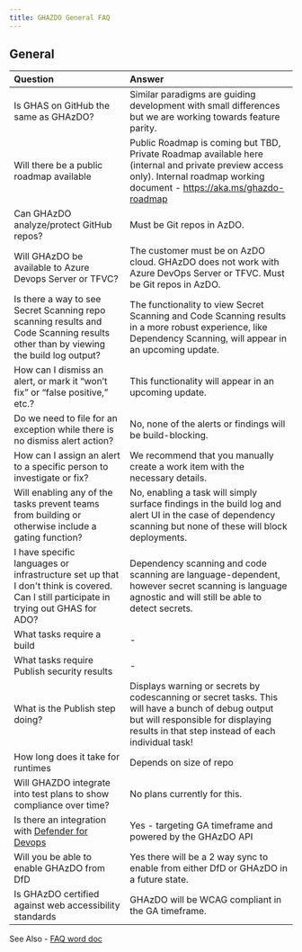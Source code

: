 ```yaml
---
title: GHAZDO General FAQ
---
```


## General 
| Question | Answer | 
| :------- | :------ | 
Is GHAS on GitHub the same as GHAzDO?| Similar paradigms are guiding development with small differences but we are working towards feature parity. 
Will there be a public roadmap available | Public Roadmap is coming but TBD, Private Roadmap available here  (internal and private preview access only).   Internal roadmap working document - https://aka.ms/ghazdo-roadmap
Can GHAzDO analyze/protect GitHub repos? | Must be Git repos in AzDO. 
Will GHAzDO be available to Azure Devops Server or TFVC? | The customer must be on AzDO cloud. GHAzDO does not work with Azure DevOps Server or TFVC. Must be Git repos in AzDO.
Is there a way to see Secret Scanning repo scanning results and Code Scanning results other than by viewing the build log output? | The functionality to view Secret Scanning and Code Scanning results in a more robust experience, like Dependency Scanning, will appear in an upcoming update.
How can I dismiss an alert, or mark it “won’t fix” or “false positive,” etc.? | This functionality will appear in an upcoming update.
Do we need to file for an exception while there is no dismiss alert action? | No, none of the alerts or findings will be build-blocking.
How can I assign an alert to a specific person to investigate or fix? | We recommend that you manually create a work item with the necessary details.
Will enabling any of the tasks prevent teams from building or otherwise include a gating function? | No, enabling a task will simply surface findings in the build log and alert UI in the case of dependency scanning but none of these will block deployments.
I have specific languages or infrastructure set up that I don't think is covered. Can I still participate in trying out GHAS for ADO? | Dependency scanning and code scanning are language-dependent, however secret scanning is language agnostic and will still be able to detect secrets.
What tasks require a build | -
What tasks require Publish security results | - 
What is the Publish step doing? | Displays warning or secrets by codescanning or secret tasks.  This will have a bunch of debug output but will responsible for displaying results in that step instead of each individual task!
How long does it take for runtimes | Depends on size of repo
Will GHAZDO integrate into test plans to show compliance over time? | No plans currently for this.
Is there an integration with [Defender for Devops](https://learn.microsoft.com/en-us/azure/defender-for-cloud/defender-for-devops-introduction) | Yes - targeting GA timeframe and powered by the GHAzDO API 
Will you be able to enable GHAzDO from DfD| Yes there will be a 2 way sync to enable from either DfD or GHAzDO in a future state.
Is GHAzDO certified against web accessibility standards| GHAzDO will be WCAG compliant in the GA timeframe.


See Also - [FAQ word doc](https://docs.google.com/document/d/1j8tvS7pzO3dq2uiU1Gm7adppX-6aVL3pDBW5myAa_Qc/edit#heading=h.vo5l1g3qho7m)
